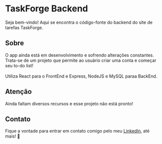 # TaskForge Backend

Seja bem-vindo! Aqui se encontra o código-fonte do backend do site de tarefas TaskForge.

## Sobre

O app ainda está em desenvolvimento e sofrendo alterações constantes. Trata-se de um projeto que permite ao usuário criar uma conta e começar seu to-do list! <br><br>
Utiliza React para o FrontEnd e Express, NodeJS e MySQL paraa BackEnd.

## Atenção

Ainda faltam diversos recursos e esse projeto não está pronto!

## Contato

Fique a vontade para entrar em contato comigo pelo meu <a href="https://steamcommunity.com/id/ckzwebber" target="_blank">LinkedIn</a>, até mais! 👋

